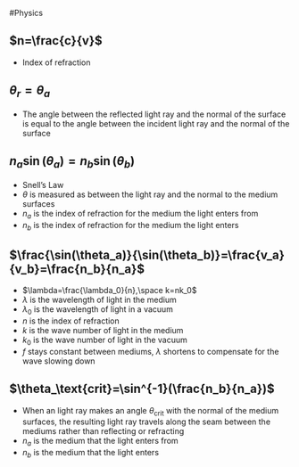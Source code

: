 #Physics 
## $n=\frac{c}{v}$
* Index of refraction
## $\theta_r=\theta_a$
* The angle between the reflected light ray and the normal of the surface is equal to the angle between the incident light ray and the normal of the surface
## $n_a\sin(\theta_a)=n_b\sin(\theta_b)$
* Snell’s Law
* $\theta$ is measured as between the light ray and the normal to the medium surfaces
* $n_a$ is the index of refraction for the medium the light enters from
* $n_b$ is the index of refraction for the medium the light enters
## $\frac{\sin(\theta_a)}{\sin(\theta_b)}=\frac{v_a}{v_b}=\frac{n_b}{n_a}$
* $\lambda=\frac{\lambda_0}{n},\space k=nk_0$
* $\lambda$ is the wavelength of light in the medium
* $\lambda_0$ is the wavelength of light in a vacuum
* $n$ is the index of refraction
* $k$ is the wave number of light in the medium
* $k_0$ is the wave number of light in the vacuum
* $f$ stays constant between mediums, $\lambda$ shortens to compensate for the wave slowing down
## $\theta_\text{crit}=\sin^{-1}(\frac{n_b}{n_a})$
* When an light ray makes an angle $\theta_\text{crit}$ with the normal of the medium surfaces, the resulting light ray travels along the seam between the mediums rather than reflecting or refracting
* $n_a$ is the medium that the light enters from
* $n_b$ is the medium that the light enters